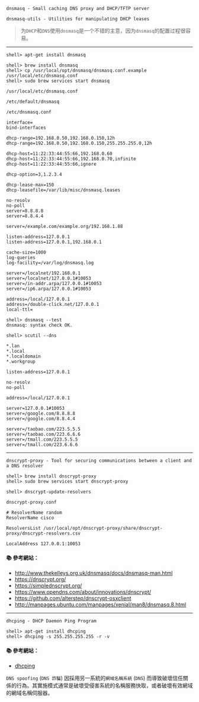 `dnsmasq - Small caching DNS proxy and DHCP/TFTP server`

`dnsmasq-utils - Utilities for manipulating DHCP leases`

> 为`DHCP`和`DNS`使用`dnsmasq`是一个不错的主意，因为`dnsmasq`的配置过程很容易。

---

```console
shell> apt-get install dnsmasq 

shell> brew install dnsmasq
shell> cp /usr/local/opt/dnsmasq/dnsmasq.conf.example /usr/local/etc/dnsmasq.conf
shell> sudo brew services start dnsmasq
```

`/usr/local/etc/dnsmasq.conf`

`/etc/default/dnsmasq`

`/etc/dnsmasq.conf`


```
interface=
bind-interfaces

dhcp-range=192.168.0.50,192.168.0.150,12h
dhcp-range=192.168.0.50,192.168.0.150,255.255.255.0,12h

dhcp-host=11:22:33:44:55:66,192.168.0.60
dhcp-host=11:22:33:44:55:66,192.168.0.70,infinite
dhcp-host=11:22:33:44:55:66,ignore

dhcp-option=3,1.2.3.4

dhcp-lease-max=150
dhcp-leasefile=/var/lib/misc/dnsmasq.leases
```

```
no-resolv
no-poll
server=8.8.8.8
server=8.8.4.4

server=/example.com/example.org/192.168.1.88
```

```
listen-address=127.0.0.1
listen-address=127.0.0.1,192.168.0.1

cache-size=1000
log-queries
log-facility=/var/log/dnsmasq.log

server=/localnet/192.168.0.1
server=/localnet/127.0.0.1#10053
server=/in-addr.arpa/127.0.0.1#10053
server=/ip6.arpa/127.0.0.1#10053

address=/local/127.0.0.1
address=/double-click.net/127.0.0.1
local-ttl=
```

```console
shell> dnsmasq --test
dnsmasq: syntax check OK.

shell> scutil --dns
```

```
*.lan
*.local
*.localdomain
*.workgroup
```

```
listen-address=127.0.0.1

no-resolv
no-poll

address=/local/127.0.0.1

server=127.0.0.1#10053
server=/google.com/8.8.8.8
server=/google.com/8.8.4.4

server=/taobao.com/223.5.5.5
server=/taobao.com/223.6.6.6
server=/tmall.com/223.5.5.5
server=/tmall.com/223.6.6.6
```

---

`dnscrypt-proxy - Tool for securing communications between a client and a DNS resolver`

```console
shell> brew install dnscrypt-proxy
shell> sudo brew services start dnscrypt-proxy

shell> dnscrypt-update-resolvers
```

`dnscrypt-proxy.conf`

```
# ResolverName random
ResolverName cisco

ResolversList /usr/local/opt/dnscrypt-proxy/share/dnscrypt-proxy/dnscrypt-resolvers.csv

LocalAddress 127.0.0.1:10053
```

#### :books: 參考網站：
- http://www.thekelleys.org.uk/dnsmasq/docs/dnsmasq-man.html
- https://dnscrypt.org/
- https://simplednscrypt.org/
- https://www.opendns.com/about/innovations/dnscrypt/
- https://github.com/alterstep/dnscrypt-osxclient
- http://manpages.ubuntu.com/manpages/xenial/man8/dnsmasq.8.html


---

`dhcping - DHCP Daemon Ping Program`

```console
shell> apt-get install dhcping
shell> dhcping -s 255.255.255.255 -r -v  
```

#### :books: 參考網站：
- [dhcping](http://manpages.ubuntu.com/manpages/precise/man8/dhcping.8.html)

`DNS spoofing` (`DNS 詐騙`)
因採用另一系統的`網域名稱系統` (`DNS`) 而導致破壞信任關係的行為。其實施模式通常是破壞受侵害系統的名稱服務快取，或者破壞有效網域的網域名稱伺服器。



<!--
https://www.l68.net/2745.html
-->
